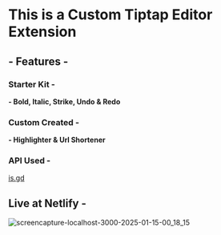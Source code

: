 # This is a Custom Tiptap Editor Extension

## - Features -
### Starter Kit - 
**- Bold, Italic, Strike, Undo & Redo**

### Custom Created - 
**- Highlighter & Url Shortener**

### API Used - 
<a href="https://is.gd/index.php" target="_blank">is.gd</a>


## Live at Netlify - 


![screencapture-localhost-3000-2025-01-15-00_18_15](https://github.com/user-attachments/assets/b15d9ae1-09cc-4bb7-ac95-4ac518a7c0e9)
